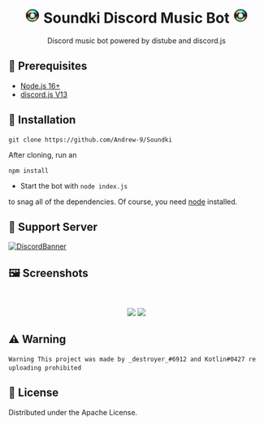 

<h1 align="center"><img src="./assets/Cd Animated.gif" width="30px"> Soundki Discord Music Bot <img src="./assets/Cd Animated.gif" width="30px"></h1>
<p align="center">Discord music bot powered by distube and discord.js</p>

## 📎 Prerequisites 

- [Node.js 16+](https://nodejs.org/en/download/)
- [discord.js V13](https://www.npmjs.com/package/discord.js/v/13.3.0)


<!-- INSTALL -->
## 🚀 Installation
```
git clone https://github.com/Andrew-9/Soundki
```
After cloning, run an
```
npm install
```
* Start the bot with `node index.js`

to snag all of the dependencies. Of course, you need [node](https://nodejs.org/en/) installed.



## 💌 Support Server
[![DiscordBanner](https://invidget.switchblade.xyz/VkxUAZbqKn)](https://discord.gg/VkxUAZbqKn)


## 🖼️ Screenshots
<br />
<p align="center">
  <a>
    <img src="https://media.discordapp.net/attachments/925380973045121044/1094620518415609957/banner.jpg?width=817&height=588">
    <img src="https://media.discordapp.net/attachments/925380973045121044/1094619738325385236/play1.png?width=975&height=588">
  </a>
</p>


## ⚠️ Warning
```Warning This project was made by _destroyer_#6912 and Kotlin#0427 re uploading prohibited```

<!-- LICENSE -->

## 🔐 License

Distributed under the Apache License.
